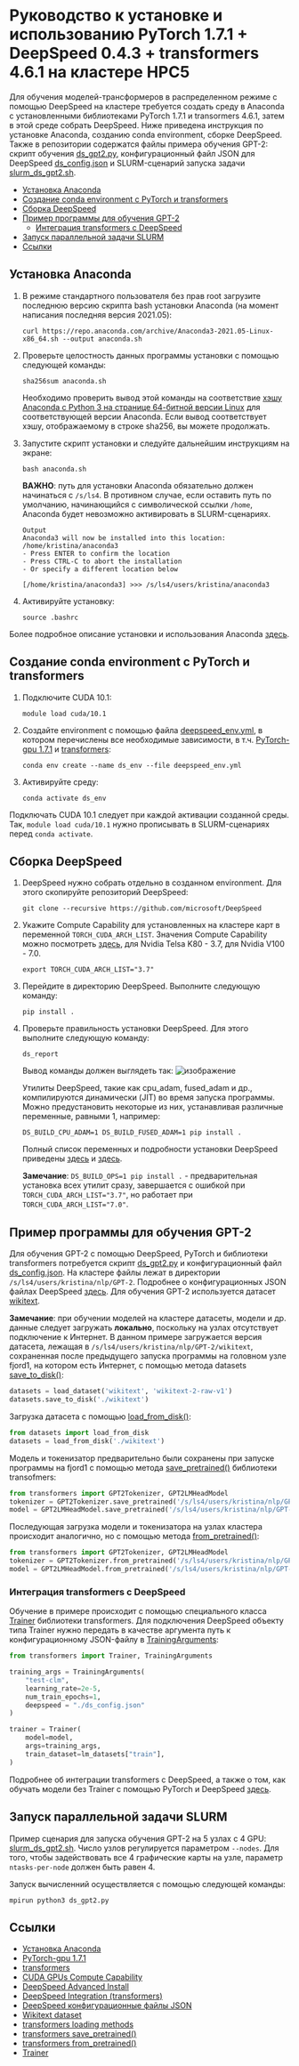# Руководство к установке и использованию PyTorch 1.7.1 + DeepSpeed 0.4.3 + transformers 4.6.1 на кластере HPC5

Для обучения моделей-трансформеров в распределенном режиме с помощью DeepSpeed на кластере требуется создать среду в Anaconda с установленными библиотеками PyTorch 1.7.1 и transormers 4.6.1, затем в этой среде собрать DeepSpeed. Ниже приведена инструкция по установке Anaconda, созданию conda environment, сборке DeepSpeed. Также в репозитории содержатся файлы примера обучения GPT-2: скрипт обучения [ds_gpt2.py](ds_gpt2.py), конфигурационный файл JSON для DeepSpeed [ds_config.json](ds_config.json) и SLURM-сценарий запуска задачи [slurm_ds_gpt2.sh](slurm_ds_gpt2.sh).

 - [Установка Anaconda](#установка-anaconda) 
 - [Создание conda environment с PyTorch и transformers](#создание-conda-environment-с-pytorch-и-transformers)
 - [Сборка DeepSpeed](#сборка-deepspeed)
 - [Пример программы для обучения GPT-2](#пример-программы-для-обучения-gpt-2)
    - [Интеграция transformers с DeepSpeed](#интеграция-transformers-с-deepspeed)
 - [Запуск параллельной задачи SLURM](#запуск-параллельной-задачи-slurm)
 - [Ссылки](#ссылки)

## Установка Anaconda
  1. В режиме стандартного пользователя без прав root загрузите последнюю версию скрипта bash установки Anaconda (на момент написания последняя версия 2021.05): 
 
     ```
     curl https://repo.anaconda.com/archive/Anaconda3-2021.05-Linux-x86_64.sh --output anaconda.sh
      ```
  2. Проверьте целостность данных программы установки с помощью следующей команды:

     ```
     sha256sum anaconda.sh
     ```
     Необходимо проверить вывод этой команды на соответствие [хэшу Anaconda с Python 3 на странице 64-битной версии Linux](https://docs.anaconda.com/anaconda/install/hashes/lin-3-64/) для соответствующей версии Anaconda. Если вывод соответствует хэшу, отображаемому в строке sha256, вы можете продолжать.
     
  3. Запустите скрипт установки и следуйте дальнейшим инструкциям на экране:
     
     ```
     bash anaconda.sh
     ```
     **ВАЖНО**: путь для установки Anaconda обязательно должен начинаться с ```/s/ls4```. В противном случае, если оставить путь по умолчанию, начинающийся с символической ссылки  ```/home```, Anaconda будет невозможно активировать в SLURM-сценариях.
     
     ```
     Output
     Anaconda3 will now be installed into this location:
     /home/kristina/anaconda3
     - Press ENTER to confirm the location
     - Press CTRL-C to abort the installation
     - Or specify a different location below

     [/home/kristina/anaconda3] >>> /s/ls4/users/kristina/anaconda3
      ```
  4. Активируйте установку:
     
     ```
     source .bashrc
     ```
  Более подробное описание установки и использования Anaconda [здесь](https://www.digitalocean.com/community/tutorials/how-to-install-the-anaconda-python-distribution-on-ubuntu-20-04-ru).
## Создание conda environment с PyTorch и transformers
   1. Подключите CUDA 10.1:
      
      ```
      module load cuda/10.1
      ```
      
   2. Создайте environment с помощью файла [deepspeed_env.yml](./deepspeed_env.yml), в котором перечислены все необходимые зависимости, в т.ч. [PyTorch-gpu 1.7.1](https://anaconda.org/conda-forge/pytorch-gpu/files)  и [transformers](https://huggingface.co/transformers/master/index.html):
      
      ```
      conda env create --name ds_env --file deepspeed_env.yml
      ```
   3. Активируйте среду:

      ```
      conda activate ds_env
      ```
   Подключать CUDA 10.1 следует при каждой активации созданной среды. Так, ```module load cuda/10.1``` нужно прописывать в SLURM-сценариях перед ```conda activate```.
      
## Сборка DeepSpeed
   1. DeepSpeed нужно собрать отдельно в созданном environment. Для этого скопируйте репозиторий DeepSpeed:
      
      ```shell
      git clone --recursive https://github.com/microsoft/DeepSpeed
      ```
   2. Укажите Compute Capability для установленных на кластере карт в переменной ```TORCH_CUDA_ARCH_LIST```. Значения Compute Capability можно посмотреть [здесь](https://developer.nvidia.com/cuda-gpus#compute), для Nvidia Telsa K80 - 3.7, для Nvidia V100 - 7.0.
   
      ```
      export TORCH_CUDA_ARCH_LIST="3.7"
      ```
  3. Перейдите в директорию DeepSpeed. Выполните следующую команду:
  
     ```
     pip install .
     ```
  4. Проверьте правильность установки DeepSpeed. Для этого выполните следующую команду:
     
     ```
     ds_report
     ```  
     Вывод команды должен выглядеть так:
     ![изображение](https://user-images.githubusercontent.com/64375679/125061956-8c73c880-e0b6-11eb-927a-02b48c54ade4.png)
     
     Утилиты DeepSpeed, такие как cpu_adam, fused_adam и др., компилируются динамически (JIT) во время запуска программы. Можно предустановить некоторые из них, устанавливая различные переменные, равными 1, например:
     
     ```
     DS_BUILD_CPU_ADAM=1 DS_BUILD_FUSED_ADAM=1 pip install .
     ```
     Полный список переменных и подробности установки DeepSpeed приведены [здесь](https://www.deepspeed.ai/tutorials/advanced-install/) и [здесь](https://huggingface.co/transformers/master/main_classes/deepspeed.html). 
     
     **Замечание**: ```DS_BUILD_OPS=1 pip install .``` - предварительная установка всех утилит сразу, завершается с ошибкой при ```TORCH_CUDA_ARCH_LIST="3.7"```, но работает при ```TORCH_CUDA_ARCH_LIST="7.0"```.

## Пример программы для обучения GPT-2

Для обучения GPT-2 с помощью DeepSpeed, PyTorch и библиотеки transformers потребуется скрипт [ds_gpt2.py](ds_gpt2.py) и конфигурационный файл [ds_config.json](ds_config.json). На кластере файлы лежат в директории ```/s/ls4/users/kristina/nlp/GPT-2```. Подробнее о конфигурационных JSON файлах DeepSpeed [здесь](https://www.deepspeed.ai/docs/config-json/). Для обучения GPT-2 используется датасет [wikitext](https://huggingface.co/datasets/wikitext).

**Замечание**: при обучении моделей на кластере датасеты, модели и др. данные следует загружать **локально**, поскольку на узлах отсутствует подключение к Интернет. В данном примере загружается версия датасета, лежащая в ```/s/ls4/users/kristina/nlp/GPT-2/wikitext```, сохраненная после предыдущего запуска программы на головном узле fjord1, на котором есть Интернет, с помощью метода datasets [save_to_disk()](https://huggingface.co/docs/datasets/package_reference/loading_methods.html#datasets.load_dataset):

```python
datasets = load_dataset('wikitext', 'wikitext-2-raw-v1')
datasets.save_to_disk('./wikitext')
```
Загрузка датасета с помощью [load_from_disk()](https://huggingface.co/docs/datasets/package_reference/loading_methods.html#datasets.load_dataset):

```python
from datasets import load_from_disk
datasets = load_from_disk('./wikitext')
```

Модель и токенизатор предварительно были сохранены при запуске программы на fjord1 с помощью метода [save_pretrained()](https://huggingface.co/transformers/main_classes/model.html#transformers.PreTrainedModel.save_pretrained) библиотеки transofmers:

```python
from transformers import GPT2Tokenizer, GPT2LMHeadModel
tokenizer = GPT2Tokenizer.save_pretrained('/s/ls4/users/kristina/nlp/GPT-2/distgpt2-tokenizer/')
model = GPT2LMHeadModel.save_pretrained('/s/ls4/users/kristina/nlp/GPT-2/distgpt2')
```
Последующая загрузка модели и токенизатора на узлах кластера происходит аналогично, но с помощью метода [from_pretrained()](https://huggingface.co/transformers/main_classes/configuration.html#transformers.PretrainedConfig.from_pretrained):

```python
from transformers import GPT2Tokenizer, GPT2LMHeadModel
tokenizer = GPT2Tokenizer.from_pretrained('/s/ls4/users/kristina/nlp/GPT-2/distgpt2-tokenizer/')
model = GPT2LMHeadModel.from_pretrained('/s/ls4/users/kristina/nlp/GPT-2/distgpt2')
```

### Интеграция transformers с DeepSpeed

Обучение в примере происходит с помощью специального класса [Trainer](https://huggingface.co/transformers/main_classes/trainer.html) библиотеки transformers. Для подключения DeepSpeed объекту типа Trainer нужно передать в качестве аргумента путь к конфигурационному JSON-файлу в [TrainingArguments](https://huggingface.co/transformers/main_classes/trainer.html#trainingarguments):

```python
from transformers import Trainer, TrainingArguments

training_args = TrainingArguments(
    "test-clm",
    learning_rate=2e-5,
    num_train_epochs=1,
    deepspeed = "./ds_config.json"
)

trainer = Trainer(
    model=model,
    args=training_args,
    train_dataset=lm_datasets["train"],
)
```

Подробнее об интеграции transformers с DeepSpeed, а также о том, как обучать модели без Trainer с помощью PyTorch и DeepSpeed [здесь](https://huggingface.co/transformers/master/main_classes/deepspeed.html).

## Запуск параллельной задачи SLURM

Пример сценария для запуска обучения GPT-2 на 5 узлах с 4 GPU: [slurm_ds_gpt2.sh](slurm_ds_gpt2.sh).
Число узлов регулируется параметром ```--nodes```. Для того, чтобы задействовать все 4 графические карты на узле, параметр ```ntasks-per-node``` должен быть равен 4.

Запуск вычисленний осуществляется с помощью следующей команды:

```
mpirun python3 ds_gpt2.py
```

## Ссылки
- [Установка Anaconda](https://www.digitalocean.com/community/tutorials/how-to-install-the-anaconda-python-distribution-on-ubuntu-20-04-ru)
- [PyTorch-gpu 1.7.1](https://anaconda.org/conda-forge/pytorch-gpu/files)
- [transformers](https://huggingface.co/transformers/master/index.html)
- [CUDA GPUs Compute Capability](https://developer.nvidia.com/cuda-gpus#compute)
- [DeepSpeed Advanced Install](https://www.deepspeed.ai/tutorials/advanced-install/)
- [DeepSpeed Integration (transformers)](https://huggingface.co/transformers/master/main_classes/deepspeed.html)
- [DeepSpeed конфигурационные файлы JSON](https://www.deepspeed.ai/docs/config-json/)
- [Wikitext dataset](https://huggingface.co/datasets/wikitext)
- [transformers loading methods](https://huggingface.co/docs/datasets/package_reference/loading_methods.html#datasets.load_dataset)
- [transformers save_pretrained()](https://huggingface.co/transformers/main_classes/model.html#transformers.PreTrainedModel.save_pretrained)
- [transformers from_pretrained()](https://huggingface.co/transformers/main_classes/configuration.html#transformers.PretrainedConfig.from_pretrained)
- [Trainer](https://huggingface.co/transformers/main_classes/trainer.html)


